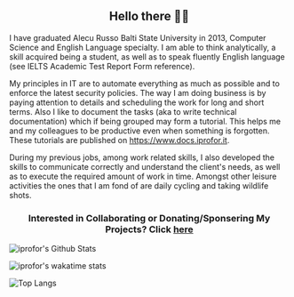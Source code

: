 <h2 align="center">Hello there 👋🤓</h2>
<p>I have graduated Alecu Russo Balti State University in 2013, Computer Science and English Language specialty. I am able to think analytically, a skill acquired being a student, as well as to speak fluently English language (see IELTS Academic Test Report Form reference).

My principles in IT are to automate everything as much as possible and to enforce the latest security policies. The way I am doing business is by paying attention to details and scheduling the work for long and short terms. Also I like to document the tasks (aka to write technical documentation) which if being grouped may form a tutorial. This helps me and my colleagues to be productive even when something is forgotten. These tutorials are published on https://www.docs.iprofor.it.

During my previous jobs, among work related skills, I also developed the skills to communicate correctly and understand the client's needs, as well as to execute the required amount of work in time. Amongst other leisure activities the ones that I am fond of are daily cycling and taking wildlife shots.</p>

<h3 align="center"> Interested in Collaborating or Donating/Sponsering My Projects? Click <a href="https://github.com/iprofor/master/PROJECTS.md">here</a> </h3>

![iprofor's Github Stats](https://github-readme-stats.vercel.app/api?username=iprofor&show_icons=true)

![iprofor's wakatime stats](https://github-readme-stats.vercel.app/api/wakatime?username=7455daf2-c0f1-431a-994d-eb4077d910ec)

![Top Langs](https://github-readme-stats.vercel.app/api/top-langs/?username=iprofor&layout=compact)
